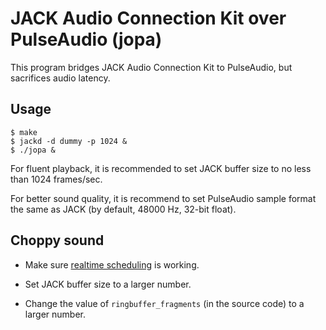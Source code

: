 JACK Audio Connection Kit over PulseAudio (jopa)
================================================

This program bridges JACK Audio Connection Kit to PulseAudio, but sacrifices audio latency.

Usage
-----

```
$ make
$ jackd -d dummy -p 1024 &
$ ./jopa &
```

For fluent playback, it is recommended to set JACK buffer size to no less than 1024 frames/sec.

For better sound quality, it is recommend to set PulseAudio sample format the same as JACK (by default, 48000 Hz, 32-bit float).

Choppy sound
------------

- Make sure [realtime scheduling](http://jackaudio.org/faq/linux_rt_config.html) is working.

- Set JACK buffer size to a larger number.

- Change the value of `ringbuffer_fragments` (in the source code) to a larger number.
